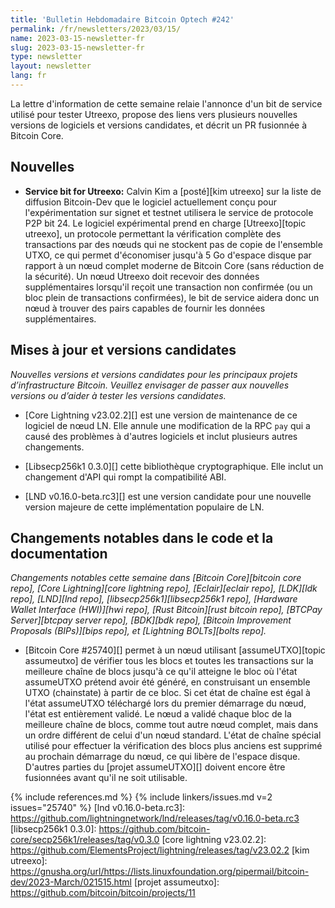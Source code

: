 ```yaml
---
title: 'Bulletin Hebdomadaire Bitcoin Optech #242'
permalink: /fr/newsletters/2023/03/15/
name: 2023-03-15-newsletter-fr
slug: 2023-03-15-newsletter-fr
type: newsletter
layout: newsletter
lang: fr
---
```

La lettre d'information de cette semaine relaie l'annonce d'un bit de service
utilisé pour tester Utreexo, propose des liens vers plusieurs nouvelles versions
de logiciels et versions candidates, et décrit un PR fusionnée à Bitcoin Core.

## Nouvelles

- **Service bit for Utreexo:** Calvin Kim a [posté][kim utreexo] sur la
  liste de diffusion Bitcoin-Dev que le logiciel actuellement conçu pour
  l'expérimentation sur signet et testnet utilisera le service de protocole
  P2P bit 24. Le logiciel expérimental prend en charge [Utreexo][topic utreexo],
  un protocole permettant la vérification complète des transactions par des
  nœuds qui ne stockent pas de copie de l'ensemble UTXO, ce qui permet d'économiser
  jusqu'à 5 Go d'espace disque par rapport à un nœud complet moderne de Bitcoin Core
  (sans réduction de la sécurité). Un nœud Utreexo doit recevoir des données
  supplémentaires lorsqu'il reçoit une transaction non confirmée (ou un bloc
  plein de transactions confirmées), le bit de service aidera donc un nœud à
  trouver des pairs capables de fournir les données supplémentaires.

## Mises à jour et versions candidates

*Nouvelles versions et versions candidates pour les principaux projets d’infrastructure
Bitcoin. Veuillez envisager de passer aux nouvelles versions ou d’aider à tester
les versions candidates.*

- [Core Lightning v23.02.2][] est une version de maintenance de ce logiciel
  de nœud LN. Elle annule une modification de la RPC `pay` qui a causé des
  problèmes à d'autres logiciels et inclut plusieurs autres changements.

- [Libsecp256k1 0.3.0][] cette bibliothèque cryptographique. Elle inclut
  un changement d'API qui rompt la compatibilité ABI.

- [LND v0.16.0-beta.rc3][] est une version candidate pour une nouvelle
  version majeure de cette implémentation populaire de LN.

## Changements notables dans le code et la documentation

*Changements notables cette semaine dans [Bitcoin Core][bitcoin core repo], [Core
Lightning][core lightning repo], [Eclair][eclair repo], [LDK][ldk repo],
[LND][lnd repo], [libsecp256k1][libsecp256k1 repo], [Hardware Wallet
Interface (HWI)][hwi repo], [Rust Bitcoin][rust bitcoin repo], [BTCPay
Server][btcpay server repo], [BDK][bdk repo], [Bitcoin Improvement
Proposals (BIPs)][bips repo], et [Lightning BOLTs][bolts repo].*

- [Bitcoin Core #25740][] permet à un nœud utilisant [assumeUTXO][topic assumeutxo] de vérifier
  tous les blocs et toutes les transactions sur la meilleure chaîne de blocs jusqu'à ce qu'il
  atteigne le bloc où l'état assumeUTXO prétend avoir été généré, en construisant un ensemble
  UTXO (chainstate) à partir de ce bloc. Si cet état de chaîne est égal à l'état assumeUTXO
  téléchargé lors du premier démarrage du nœud, l'état est entièrement validé. Le nœud a validé
  chaque bloc de la meilleure chaîne de blocs, comme tout autre nœud complet, mais dans un ordre
  différent de celui d'un nœud standard. L'état de chaîne spécial utilisé pour effectuer la
  vérification des blocs plus anciens est supprimé au prochain démarrage du nœud, ce qui libère
  de l'espace disque. D'autres parties du [projet assumeUTXO][] doivent encore être fusionnées
  avant qu'il ne soit utilisable.

{% include references.md %}
{% include linkers/issues.md v=2 issues="25740" %}
[lnd v0.16.0-beta.rc3]: https://github.com/lightningnetwork/lnd/releases/tag/v0.16.0-beta.rc3
[libsecp256k1 0.3.0]: https://github.com/bitcoin-core/secp256k1/releases/tag/v0.3.0
[core lightning v23.02.2]: https://github.com/ElementsProject/lightning/releases/tag/v23.02.2
[kim utreexo]: https://gnusha.org/url/https://lists.linuxfoundation.org/pipermail/bitcoin-dev/2023-March/021515.html
[projet assumeutxo]: https://github.com/bitcoin/bitcoin/projects/11
